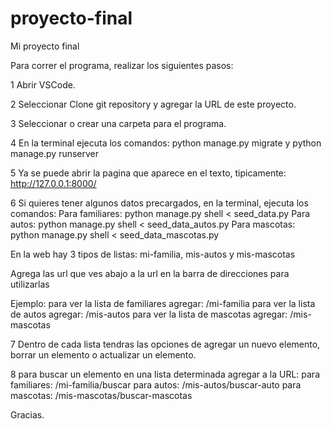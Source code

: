 # proyecto-final
Mi proyecto final


Para correr el programa, realizar los siguientes pasos:

1 Abrir VSCode.

2 Seleccionar Clone git repository y agregar la URL de este proyecto.

3 Seleccionar o crear una carpeta para el programa.

4 En la terminal ejecuta los comandos: python manage.py migrate y python manage.py runserver

5 Ya se puede abrir la pagina que aparece en el texto, tipicamente: http://127.0.0.1:8000/

6 Si quieres tener algunos datos precargados, en la terminal, ejecuta los comandos:
    Para familiares: python manage.py shell < seed_data.py
    Para autos: python manage.py shell < seed_data_autos.py
    Para mascotas: python manage.py shell < seed_data_mascotas.py

En la web hay 3 tipos de listas: mi-familia, mis-autos y mis-mascotas

Agrega las url que ves abajo a la url en la barra de direcciones para utilizarlas

Ejemplo: para ver la lista de familiares agregar: /mi-familia
         para ver la lista de autos agregar: /mis-autos
         para ver la lista de mascotas agregar: /mis-mascotas
         

7 Dentro de cada lista tendras las opciones de agregar un nuevo elemento, borrar un elemento o 
  actualizar un elemento. 
  
8 para buscar un elemento en una lista determinada agregar a la URL:
    para familiares: /mi-familia/buscar
    para autos: /mis-autos/buscar-auto
    para mascotas: /mis-mascotas/buscar-mascotas

Gracias.



